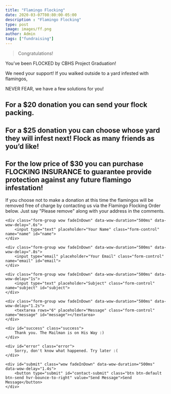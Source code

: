 ```yaml
---
title: "Flamingo Flocking"
date: 2020-03-07T08:80:00-05:00
description : "Flamingo Flocking"
type: post
image: images/ff.png
author: Admin
tags: ["fundraising"]
---
```


> Congratulations!

You’ve been FLOCKED by CBHS Project Graduation!

 We need your support! If you walked outside to a yard infested with flamingos,

NEVER FEAR, we have a few solutions for you!

## For a $20 donation you can send your flock packing.

## For a $25 donation you can choose whose yard they will infest next!  Flock as many friends as you’d like! 

## For the low price of $30 you can purchase FLOCKING INSURANCE to guarantee provide protection against any future flamingo infestation!

If you choose not to make a donation at this time the flamingos will be removed free of charge by contacting us via the Flamingo Flocking Order below.  Just say "Please remove" along with your address in the comments.

<form id="contact-form" method="#" action="#" role="form">

    <div class="form-group wow fadeInDown" data-wow-duration="500ms" data-wow-delay=".6s">
        <input type="text" placeholder="Your Name" class="form-control" name="name" id="name">
    </div>

    <div class="form-group wow fadeInDown" data-wow-duration="500ms" data-wow-delay=".8s">
        <input type="email" placeholder="Your Email" class="form-control" name="email" id="email">
    </div>

    <div class="form-group wow fadeInDown" data-wow-duration="500ms" data-wow-delay="1s">
        <input type="text" placeholder="Subject" class="form-control" name="subject" id="subject">
    </div>

    <div class="form-group wow fadeInDown" data-wow-duration="500ms" data-wow-delay="1.2s">
        <textarea rows="6" placeholder="Message" class="form-control" name="message" id="message"></textarea>
    </div>

    <div id="success" class="success">
        Thank you. The Mailman is on His Way :)
    </div>

    <div id="error" class="error">
        Sorry, don't know what happened. Try later :(
    </div>

    <div id="submit" class="wow fadeInDown" data-wow-duration="500ms" data-wow-delay="1.4s">
        <button type="submit" id="contact-submit" class="btn btn-default btn-send hvr-bounce-to-right" value="Send Message">Send Message</button>
    </div>
</form>
